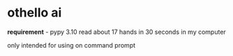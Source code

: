 # othello ai

**requirement** - pypy 3.10
    read about 17 hands in 30 seconds in my computer

only intended for using on command prompt
 